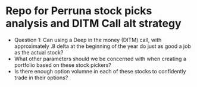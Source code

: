 # Repo for Perruna stock picks analysis and DITM Call alt strategy

- Question 1: Can using a Deep in the money (DITM) call, with approximately .8 delta at the beginning of the year do just as good a job as the actual stock? 
- What other parameters should we be concerned with when creating a portfolio based on these stock pickers?
- Is there enough option volumne in each of these stocks to confidently trade in their options?